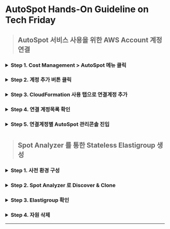 # AutoSpot Hands-On Guideline on Tech Friday

> ## AutoSpot 서비스 사용을 위한 AWS Account 계정연결   
<h3><details><summary>Step 1. Cost Management > AutoSpot 메뉴 클릭</summary>

* * *
 ![cm_autospot_menu](https://user-images.githubusercontent.com/60588746/73699880-5ba49c80-4728-11ea-95e0-dee85714d591.png) 
* * *
</details>
</h3> 

<h3>
<details>
 <summary>Step 2. 계정 추가 버튼 클릭</summary>

* * *
![btn_add_account](https://user-images.githubusercontent.com/60588746/73699957-8989e100-4728-11ea-9847-9039da73f508.png)
* * *

</details> 
</h3>

<h3>
<details>
 <summary>Step 3. CloudFormation 사용 탭으로 연결계정 추가</summary>
 
* * *
    1. 템플릿 열기 
    2. 연결할 AWS Account 계정에 해당되는 IAM User 로 로그인
    3. 스택생성 동의 후 스택생성 클릭  
     
![Approve](https://user-images.githubusercontent.com/60588746/73698971-edf77100-4725-11ea-8686-31077386feb5.png)

* * *
    4. 출력 탭에서 값 복사

* * *

![autospot_role_arn](https://user-images.githubusercontent.com/60588746/73699396-087e1a00-4727-11ea-8f9e-1f0d39649cdf.png)

* * *
    5. 역할 ARN 복사 후 붙여 넣기 후 추가 버튼 클릭 후 계정등록 계속 진행
* * *
![paste_role_arn](https://user-images.githubusercontent.com/60588746/73699692-d15c3880-4727-11ea-9f3a-badf5cc37dcd.png)
</details> 
</h3>

<h3>
<details>
 <summary>Step 4. 연결 계정목록 확인</summary>

* * *
![account_list](https://user-images.githubusercontent.com/60588746/73700081-eb4a4b00-4728-11ea-86ff-12d450002697.png)
* * *
</details> 
</h3>

<h3>
<details>
 <summary>Step 5. 연결계정별 AutoSpot 관리콘솔 진입</summary>
* * *
    1. 관리할 연결 계정을 목록에서 클릭
    2. 관리콘솔 화면 이동 후 초기화면 확인
* * *
![autospot_entry](https://user-images.githubusercontent.com/60588746/73700080-eb4a4b00-4728-11ea-9d93-b58651a79b68.png)
* * *
</details> 
</h3>
</h3>

# 
# 


> ## Spot Analyzer 를 통한 Stateless Elastigroup 생성
<h3>
 <details>
 <summary>Step 1. 사전 환경 구성</summary>  

* <details>
    <summary>AWS 관리 콘솔 이용하기</summary> 


   * [AWS Console Link](https://aws.amazon.com/console/) 로그인 후 진행
     * Application Load Balancer 생성
       * [공식가이드참조](https://docs.aws.amazon.com/ko_kr/elasticloadbalancing/latest/application/create-application-load-balancer.html)
         * 로드 밸런서 메뉴  
          * * *
          ![alb_menu](https://user-images.githubusercontent.com/60588746/74622365-ea330800-5183-11ea-8127-c3de71094853.png)
          * * *
         * 로드 밸런스 생성 버튼
          * * *
           ![alb_create_button](https://user-images.githubusercontent.com/60588746/74622396-f8812400-5183-11ea-97c0-1788c7481668.png)
          * * *
         * 로드 밸런서 종류 선택
          * * *
           ![alb_type_selection](https://user-images.githubusercontent.com/60588746/74622408-08006d00-5184-11ea-822d-60d8ee907a2f.png)
          * * *
         * 로드밸런서 세부 구성
          * * *
           ![alb_name_listener_az](https://user-images.githubusercontent.com/60588746/74622416-151d5c00-5184-11ea-9882-4f299ca66363.png)
          * * *
         * 보안구성 생략
          * * *
           ![alb_creation_ssl](https://user-images.githubusercontent.com/60588746/74622455-31b99400-5184-11ea-9c9f-a1565523f7db.png)
          * * *
         * 기본 보안 그룹 설정
          * * *
           ![alb_creation_security_group_default](https://user-images.githubusercontent.com/60588746/74622464-3aaa6580-5184-11ea-86a5-425780dd23ff.png)
          * * *
         * 로드밸런서 라우팅 설정
          * * *
           ![alb_creation_routing](https://user-images.githubusercontent.com/60588746/74622476-439b3700-5184-11ea-85ea-565dafb16927.png)
          * * *
         * 대상그룹설정은 비워놓기
          * * *
           ![alb_creation_targetgroup_empty](https://user-images.githubusercontent.com/60588746/74622480-4ac24500-5184-11ea-8ea7-5b3215e8638a.png)
          * * *
         * 검토
          * * *
           ![alb_creation_review](https://user-images.githubusercontent.com/60588746/74622489-57df3400-5184-11ea-9d5a-114e9207d6cf.png)
          * * *
     * Auto Scaling Group 시작구성 생성
       * [공식가이드참조](https://docs.aws.amazon.com/ko_kr/autoscaling/ec2/userguide/create-asg-ec2-wizard.html)
         * 시작구성 생성 메뉴
          * * * 
           ![asg_config_create_menu](https://user-images.githubusercontent.com/60588746/74622514-79402000-5184-11ea-8684-6a063aaa7600.png)
          * * *
         * 시작구성 인트턴스 AMI 는 Amazon Linux 2 선택
          * * *
           ![asg_config_ami_amazonlinux2](https://user-images.githubusercontent.com/60588746/74622548-9e349300-5184-11ea-9c61-65dd1da096a7.png)
          * * *
         * 시작구성 인트턴스 타입 선택
          * * *
           ![asg_config_instancetype](https://user-images.githubusercontent.com/60588746/74622668-04b9b100-5185-11ea-96f7-9ed7228de953.png)
          * * *
         * 세부정보 구성
          * * *
           * 이름입력
          * * * 
           ![asg_config_name](https://user-images.githubusercontent.com/60588746/74622697-29158d80-5185-11ea-8fc1-a2158a04df3c.png)
          * * *
          * 사용자 데이터 복사 붙여넣기 [링크](https://github.com/bespinglobal-opsnow/autospot-hands-on-tech-friday/blob/master/asg-alb-listener-targetgroup/instance-setup.sh)
          * * * 
          <img width="1506" alt="user_data" src="https://user-images.githubusercontent.com/60588746/74796450-f2b64a80-530b-11ea-8a90-a14dd583729a.png">


           * * *
         * 시작구성 스토리지 구성
          * * *
           ![asg_config_storage](https://user-images.githubusercontent.com/60588746/74622712-39c60380-5185-11ea-9f86-9e998bc11c46.png)
          * * *
         * 시작구성 보안그룹 구성
          * * *
           ![asg_config_default_security_group](https://user-images.githubusercontent.com/60588746/74622747-56623b80-5185-11ea-8c5b-15f7e3509659.png)
          * * *
         * 시작구성 검토
          * * *
           ![asg_config_review](https://user-images.githubusercontent.com/60588746/74622760-5feba380-5185-11ea-8632-e48ed3ebd80c.png)
          * * *

      * Auto Scaling Group 생성
        * * *
        * 상세구성
          * * *
          ![asg_details](https://user-images.githubusercontent.com/60588746/74622835-9d503100-5185-11ea-8317-f31b2e12cb24.png)
          * * *
        * 시작구성 오토스케일링 그대로 유지
          * * *
          ![asg_scaling_policy](https://user-images.githubusercontent.com/60588746/74622841-a04b2180-5185-11ea-8a5a-c5e5fbea0f21.png)
          * * *
        * 오토스케일링 생성 검토
          * * *
          ![asg_creation_review](https://user-images.githubusercontent.com/60588746/74622844-a3461200-5185-11ea-8e12-8505f30217c9.png)
          * * *
        * 생성 성공 확인
          * * *
          ![asg_creation_success](https://user-images.githubusercontent.com/60588746/74622852-a5a86c00-5185-11ea-8520-f93a637ac7b7.png)
          * * *


     * Auto Scaling Group을 Load Balancer 에 연결
       * [공식가이드참조](https://docs.aws.amazon.com/ko_kr/autoscaling/ec2/userguide/attach-load-balancer-asg.html) 
          * AutoScalingGroup 편집  
          * * *
            <img width="1027" alt="asg_edit_button" src="https://user-images.githubusercontent.com/60588746/74623209-0f754580-5187-11ea-89d6-9570cc594f02.png">
          * * *
          * 대상그룹 추가  
          * * *
            <img width="625" alt="asg_edit_targetgroup" src="https://user-images.githubusercontent.com/60588746/74623212-113f0900-5187-11ea-8c9a-6268a58bcbf1.png">
          * * *
    </details>

* <details>
    <summary>AWS CLI 이용하기</summary> 

    * Git 설치 
      *  Mac  
           * Step 1 – Homebrew 설치
           * * *
             * Terminal 윈도우에서 다음 명령어 실행  
               `$ ruby -e "$(curl -fsSL https://raw.githubusercontent.com/Homebrew/install/master/install)"`       
               `$ brew doctor`      
           * * *
           * Step 2 – Git 설치
           * * *
               * Terminal 윈도우에서 다음 명령어 실행  
               `$ brew install git"`
           * * *
      *  Windows
          * Step 1 – [Chocolatey 설치](https://chocolatey.org/docs/installation)
            * * *
            * 관리자 권한으로 cmd.exe 또는 powershell.exe 실행
              * 다음 명령줄 복사 후 붙여넣고 실행
                * cmd.exe 사용시  
                * * *
                  * `@"%SystemRoot%\System32\WindowsPowerShell\v1.0\powershell.exe" -NoProfile -InputFormat None -ExecutionPolicy Bypass -Command " [System.Net.ServicePointManager]::SecurityProtocol = 3072; iex ((New-Object System.Net.WebClient).DownloadString('https://chocolatey.org/install.ps1'))" && SET "PATH=%PATH%;%ALLUSERSPROFILE%\chocolatey\bin"`       
                * * *  
                * powershell.exe 사용시  
                * * *
                  * `Get-ExecutionPolicy` 실행 결과 값이 `Restricted` 인경우 
                    `Set-ExecutionPolicy AllSigned` 또는 `Set-ExecutionPolicy Bypass -Scope Process` 실행.

                  * `Set-ExecutionPolicy Bypass -Scope Process -Force; [System.Net.ServicePointManager]::SecurityProtocol = [System.Net.ServicePointManager]::SecurityProtocol -bor 3072; iex ((New-Object System.Net.WebClient).DownloadString('https://chocolatey.org/install.ps1'))`
                * * *
              
          * Step 2 – Git 설치
            * * *
              * Terminal 윈도우에서 다음 명령어 실행  
               `choco install git` 
            * * *  

    * AWS CLI 설치 
      * AWS 공식 가이드 참조 
          * [MAC](https://docs.aws.amazon.com/cli/latest/userguide/install-macos.html)  
          * [Windows](https://docs.aws.amazon.com/cli/latest/userguide/install-windows.html)

    * AWS Configure 구성 
      * AWS IAM ACCESSKEY 생성하기  
        * * *
        * AWS IAM 관리 콘솔에서 사용자 클릭
        * * *
        <img width="1667" alt="iam_user_click" src="https://user-images.githubusercontent.com/60588746/74792645-61da7180-5301-11ea-851e-ddf928c7c6d1.png">
        * * *
        * 보안자격증명 탭에서 액세스키 만들기 클릭
        * * *
        <img width="1675" alt="button_create_accesskey" src="https://user-images.githubusercontent.com/60588746/74792798-d0b7ca80-5301-11ea-8423-c864859b5245.png">
        * * *
        * 생성된 액세스키, 액세스 시크릿키 복사해놓기
        * * *
        <img width="1675" alt="create_accesskey_success" src="https://user-images.githubusercontent.com/60588746/74792843-e927e500-5301-11ea-81a3-8c697afa735d.png">
        * * *


      * Terminal Window 에서 다음 명령어 실행 후 ACCESS_KEY, SECRET_ACCESS_KEY, Default Region 입력. 
      * * *
        * `$ aws configure`
        * ![aws_configure](https://user-images.githubusercontent.com/60588746/74112543-f1d13a80-4be0-11ea-9872-316d936b4abd.png)
      * * *
      
    
    * 제공된 스크립트로 Application Load Balancer, Target Group, Listener, AutoScalingGroup 생성하기  
    * * *
      * `$ git clone https://github.com/BespinGlobal-KimYeongSeok/autospot-hands-on-tech-friday`  
      * `$ cd autospot-hands-on-tech-friday/asg-alb-listener-targetgroup`  
      * `$ source create_alb_targetgroup_asg.sh`  
    * * *  
    </details>

</details> 
</h3>


<h3>
 <details>
 <summary>Step 2. Spot Analyzer 로 Discover & Clone </summary>

  * * *
  * Additional Service > Spot Analyzer 들어가기
  * * *
    ![spot_analyzer_menu](https://user-images.githubusercontent.com/60588746/74618357-b56b8480-5174-11ea-81b2-4e43dd83742c.png)
  * * *
  * Rediscover Resources 로 생성한 자원 발견하기
  * * *
    ![rediscover](https://user-images.githubusercontent.com/60588746/74618691-2c554d00-5176-11ea-890d-b988cd02bfb2.png)
  * * *
  * 발견된 AutoScalingGroup 클론하기
  * * *
    ![clone_asg](https://user-images.githubusercontent.com/60588746/74618453-33c82680-5175-11ea-97aa-36f772624eca.png)
  * * *
  * 리전과 이름 확인 후 Next 버튼 클릭
  * * *
    ![next_clone_asg](https://user-images.githubusercontent.com/60588746/74618569-c9fc4c80-5175-11ea-94ae-30cea67aab7b.png)
  * * *
  * Elastigroup 요약정보 확인
  * * *
    ![summary](https://user-images.githubusercontent.com/60588746/74618572-cc5ea680-5175-11ea-87fd-624e648c1e10.png)
  * * *
  * Elastigroup 생성 성공 확인
  * * *
    ![create_success](https://user-images.githubusercontent.com/60588746/74618575-cec10080-5175-11ea-81fc-5690d56e04b3.png)
  * * *
</details> 
</h3>

<h3>
 <details>
 <summary>Step 3. Elastigroup 확인  </summary>
 
  * * *
  * Elastigroup 상세정보확인
  * * *
    ![elastigroup_created](https://user-images.githubusercontent.com/60588746/74618630-fca64500-5175-11ea-998a-672047c9b4d8.png)
  * * *
</details> 
</h3>

<h3>
 <details>
 <summary>Step 4. 자원 삭제  </summary>

  * * *
  * Elastigroup 삭제
  * * *
    <img width="1669" alt="choose_delete_esg" src="https://user-images.githubusercontent.com/60588746/74795043-3a3ad780-5308-11ea-839f-ac2aa9928a40.png">
  * * *
  * AWS 자원 삭제
  * * *
    * AWS 관리콘솔에서 직접 삭제 
      * 삭제대상
        * 로드밸런서
        * 대상그룹
        * AutoScaling그룹
        * 시작구성
        * KeyPair
    
    * 제공된 스크립트 실행으로 삭제
    * * *
    `$ ./cleanse_alb_targetgroup_asg.sh`  
    * * *
</details> 
</h3>




___ 
